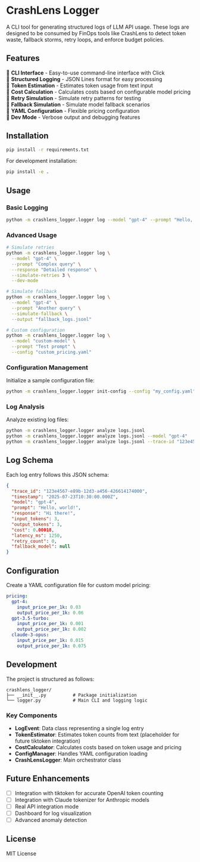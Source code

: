 # CrashLens Logger

A CLI tool for generating structured logs of LLM API usage. These logs are designed to be consumed by FinOps tools like CrashLens to detect token waste, fallback storms, retry loops, and enforce budget policies.

## Features

🔹 **CLI Interface** - Easy-to-use command-line interface with Click  
🔹 **Structured Logging** - JSON Lines format for easy processing  
🔹 **Token Estimation** - Estimates token usage from text input  
🔹 **Cost Calculation** - Calculates costs based on configurable model pricing  
🔹 **Retry Simulation** - Simulate retry patterns for testing  
🔹 **Fallback Simulation** - Simulate model fallback scenarios  
🔹 **YAML Configuration** - Flexible pricing configuration  
🔹 **Dev Mode** - Verbose output and debugging features  

## Installation

```bash
pip install -r requirements.txt
```

For development installation:
```bash
pip install -e .
```

## Usage

### Basic Logging

```bash
python -m crashlens_logger.logger log --model "gpt-4" --prompt "Hello, world!" --response "Hi there!"
```

### Advanced Usage

```bash
# Simulate retries
python -m crashlens_logger.logger log \
  --model "gpt-4" \
  --prompt "Complex query" \
  --response "Detailed response" \
  --simulate-retries 3 \
  --dev-mode

# Simulate fallback
python -m crashlens_logger.logger log \
  --model "gpt-4" \
  --prompt "Another query" \
  --simulate-fallback \
  --output "fallback_logs.jsonl"

# Custom configuration
python -m crashlens_logger.logger log \
  --model "custom-model" \
  --prompt "Test prompt" \
  --config "custom_pricing.yaml"
```

### Configuration Management

Initialize a sample configuration file:
```bash
python -m crashlens_logger.logger init-config --config "my_config.yaml"
```

### Log Analysis

Analyze existing log files:
```bash
python -m crashlens_logger.logger analyze logs.jsonl
python -m crashlens_logger.logger analyze logs.jsonl --model "gpt-4"
python -m crashlens_logger.logger analyze logs.jsonl --trace-id "123e4567-e89b-12d3-a456-426614174000"
```

## Log Schema

Each log entry follows this JSON schema:

```json
{
  "trace_id": "123e4567-e89b-12d3-a456-426614174000",
  "timestamp": "2025-07-23T10:30:00.000Z",
  "model": "gpt-4",
  "prompt": "Hello, world!",
  "response": "Hi there!",
  "input_tokens": 3,
  "output_tokens": 3,
  "cost": 0.00018,
  "latency_ms": 1250,
  "retry_count": 0,
  "fallback_model": null
}
```

## Configuration

Create a YAML configuration file for custom model pricing:

```yaml
pricing:
  gpt-4:
    input_price_per_1k: 0.03
    output_price_per_1k: 0.06
  gpt-3.5-turbo:
    input_price_per_1k: 0.001
    output_price_per_1k: 0.002
  claude-3-opus:
    input_price_per_1k: 0.015
    output_price_per_1k: 0.075
```

## Development

The project is structured as follows:

```
crashlens_logger/
├── __init__.py          # Package initialization
└── logger.py            # Main CLI and logging logic
```

### Key Components

- **LogEvent**: Data class representing a single log entry
- **TokenEstimator**: Estimates token counts from text (placeholder for future tiktoken integration)
- **CostCalculator**: Calculates costs based on token usage and pricing
- **ConfigManager**: Handles YAML configuration loading
- **CrashLensLogger**: Main orchestrator class

## Future Enhancements

- [ ] Integration with tiktoken for accurate OpenAI token counting
- [ ] Integration with Claude tokenizer for Anthropic models
- [ ] Real API integration mode
- [ ] Dashboard for log visualization
- [ ] Advanced anomaly detection

## License

MIT License
